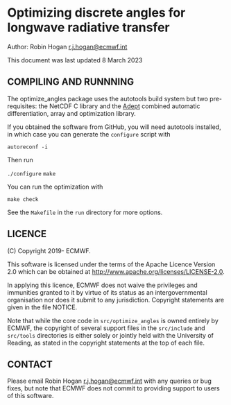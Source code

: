 # Optimizing discrete angles for longwave radiative transfer

Author: Robin Hogan <r.j.hogan@ecmwf.int>

This document was last updated 8 March 2023

## COMPILING AND RUNNNING

The optimize_angles package uses the autotools build system but two
pre-requisites: the NetCDF C library and the
[Adept](http://www.met.reading.ac.uk/clouds/adept) combined automatic
differentiation, array and optimization library.

If you obtained the software from GitHub, you will need autotools
installed, in which case you can generate the `configure` script with

`autoreconf -i`

Then run

`./configure`
`make`

You can run the optimization with

`make check`

See the `Makefile` in the `run` directory for more options.

## LICENCE

(C) Copyright 2019- ECMWF.

This software is licensed under the terms of the Apache Licence Version 2.0
which can be obtained at http://www.apache.org/licenses/LICENSE-2.0.

In applying this licence, ECMWF does not waive the privileges and immunities
granted to it by virtue of its status as an intergovernmental organisation
nor does it submit to any jurisdiction.
Copyright statements are given in the file NOTICE.

Note that while the core code in `src/optimize_angles` is owned
entirely by ECMWF, the copyright of several support files in the
`src/include` and `src/tools` directories is either solely or jointly
held with the University of Reading, as stated in the copyright
statements at the top of each file.

## CONTACT

Please email Robin Hogan <r.j.hogan@ecmwf.int> with any queries or bug
fixes, but note that ECMWF does not commit to providing support to
users of this software.
